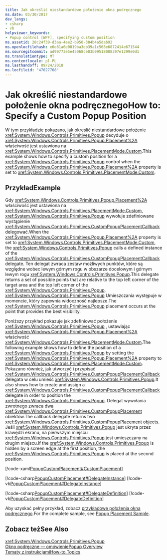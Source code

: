 ```yaml
---
title: Jak określić niestandardowe położenie okna podręcznego
ms.date: 03/30/2017
dev_langs:
- csharp
- vb
helpviewer_keywords:
- Popup control [WPF], specifying custom position
ms.assetid: 28c24f39-d3aa-4ee2-b950-384b4a5dab92
ms.openlocfilehash: e6e81a6e0819ba3eb39a1c568e6872414e671544
ms.sourcegitcommit: ad99773e5e45068ce03b99518008397e1299e0d1
ms.translationtype: MT
ms.contentlocale: pl-PL
ms.lasthandoff: 09/24/2018
ms.locfileid: "47027768"
---
```

# <a name="how-to-specify-a-custom-popup-position"></a><span data-ttu-id="722ac-102">Jak określić niestandardowe położenie okna podręcznego</span><span class="sxs-lookup"><span data-stu-id="722ac-102">How to: Specify a Custom Popup Position</span></span>
<span data-ttu-id="722ac-103">W tym przykładzie pokazano, jak określić niestandardowe położenie <xref:System.Windows.Controls.Primitives.Popup> decyduje o <xref:System.Windows.Controls.Primitives.Popup.Placement%2A> właściwość jest ustawiona na <xref:System.Windows.Controls.Primitives.PlacementMode.Custom>.</span><span class="sxs-lookup"><span data-stu-id="722ac-103">This example shows how to specify a custom position for a <xref:System.Windows.Controls.Primitives.Popup> control when the <xref:System.Windows.Controls.Primitives.Popup.Placement%2A> property is set to <xref:System.Windows.Controls.Primitives.PlacementMode.Custom>.</span></span>  
  
## <a name="example"></a><span data-ttu-id="722ac-104">Przykład</span><span class="sxs-lookup"><span data-stu-id="722ac-104">Example</span></span>  
 <span data-ttu-id="722ac-105">Gdy <xref:System.Windows.Controls.Primitives.Popup.Placement%2A> właściwość jest ustawiona na <xref:System.Windows.Controls.Primitives.PlacementMode.Custom>, <xref:System.Windows.Controls.Primitives.Popup> wywołuje zdefiniowane wystąpienie <xref:System.Windows.Controls.Primitives.CustomPopupPlacementCallback> delegować.</span><span class="sxs-lookup"><span data-stu-id="722ac-105">When the <xref:System.Windows.Controls.Primitives.Popup.Placement%2A> property is set to <xref:System.Windows.Controls.Primitives.PlacementMode.Custom>, the <xref:System.Windows.Controls.Primitives.Popup> calls a defined instance of the <xref:System.Windows.Controls.Primitives.CustomPopupPlacementCallback> delegate.</span></span> <span data-ttu-id="722ac-106">Ten delegat zwraca zestaw możliwych punktów, które są względne wobec lewym górnym rogu w obszarze docelowym i górnym lewym rogu <xref:System.Windows.Controls.Primitives.Popup>.</span><span class="sxs-lookup"><span data-stu-id="722ac-106">This delegate returns a set of possible points that are relative to the top left corner of the target area and the top left corner of the <xref:System.Windows.Controls.Primitives.Popup>.</span></span> <span data-ttu-id="722ac-107"><xref:System.Windows.Controls.Primitives.Popup> Umieszczania występuje w momencie, który zapewnia widoczność najlepsze.</span><span class="sxs-lookup"><span data-stu-id="722ac-107">The <xref:System.Windows.Controls.Primitives.Popup> placement occurs at the point that provides the best visibility.</span></span>  
  
 <span data-ttu-id="722ac-108">Poniższy przykład pokazuje jak zdefiniować położenie <xref:System.Windows.Controls.Primitives.Popup> , ustawiając <xref:System.Windows.Controls.Primitives.Popup.Placement%2A> właściwość <xref:System.Windows.Controls.Primitives.PlacementMode.Custom>.</span><span class="sxs-lookup"><span data-stu-id="722ac-108">The following example shows how to define the position of a <xref:System.Windows.Controls.Primitives.Popup> by setting the <xref:System.Windows.Controls.Primitives.Popup.Placement%2A> property to <xref:System.Windows.Controls.Primitives.PlacementMode.Custom>.</span></span> <span data-ttu-id="722ac-109">Pokazano również, jak utworzyć i przypisać <xref:System.Windows.Controls.Primitives.CustomPopupPlacementCallback> delegata w celu umieść <xref:System.Windows.Controls.Primitives.Popup>.</span><span class="sxs-lookup"><span data-stu-id="722ac-109">It also shows how to create and assign a <xref:System.Windows.Controls.Primitives.CustomPopupPlacementCallback> delegate in order to position the <xref:System.Windows.Controls.Primitives.Popup>.</span></span>  <span data-ttu-id="722ac-110">Delegat wywołania zwrotnego zwraca dwa <xref:System.Windows.Controls.Primitives.CustomPopupPlacement> obiektów.</span><span class="sxs-lookup"><span data-stu-id="722ac-110">The callback delegate returns two <xref:System.Windows.Controls.Primitives.CustomPopupPlacement> objects.</span></span>  <span data-ttu-id="722ac-111">Jeśli <xref:System.Windows.Controls.Primitives.Popup> jest ukryta przez krawędzi ekranu, na pierwszym miejscu <xref:System.Windows.Controls.Primitives.Popup> jest umieszczany na drugim miejscu.</span><span class="sxs-lookup"><span data-stu-id="722ac-111">If the <xref:System.Windows.Controls.Primitives.Popup> is hidden by a screen edge at the first position, the <xref:System.Windows.Controls.Primitives.Popup> is placed at the second position.</span></span>  
  
 [!code-xaml[PopupCustomPlacement#CustomPlacement](../../../../samples/snippets/csharp/VS_Snippets_Wpf/PopupCustomPlacement/CSharp/Window1.xaml#customplacement)]  
  
 [!code-csharp[PopupCustomPlacement#DelegateInstance](../../../../samples/snippets/csharp/VS_Snippets_Wpf/PopupCustomPlacement/CSharp/Window1.xaml.cs#delegateinstance)]
 [!code-vb[PopupCustomPlacement#DelegateInstance](../../../../samples/snippets/visualbasic/VS_Snippets_Wpf/PopupCustomPlacement/visualbasic/window1.xaml.vb#delegateinstance)]  
  
 [!code-csharp[PopupCustomPlacement#DelegateDefinition](../../../../samples/snippets/csharp/VS_Snippets_Wpf/PopupCustomPlacement/CSharp/Window1.xaml.cs#delegatedefinition)]
 [!code-vb[PopupCustomPlacement#DelegateDefinition](../../../../samples/snippets/visualbasic/VS_Snippets_Wpf/PopupCustomPlacement/visualbasic/window1.xaml.vb#delegatedefinition)]  
  
 <span data-ttu-id="722ac-112">Aby uzyskać pełny przykład, zobacz [przykładowe położenia okna podręcznego](https://go.microsoft.com/fwlink/?LinkID=160032).</span><span class="sxs-lookup"><span data-stu-id="722ac-112">For the complete sample, see [Popup Placement Sample](https://go.microsoft.com/fwlink/?LinkID=160032).</span></span>  
  
## <a name="see-also"></a><span data-ttu-id="722ac-113">Zobacz też</span><span class="sxs-lookup"><span data-stu-id="722ac-113">See Also</span></span>  
 <xref:System.Windows.Controls.Primitives.Popup>  
 [<span data-ttu-id="722ac-114">Okno podręczne — omówienie</span><span class="sxs-lookup"><span data-stu-id="722ac-114">Popup Overview</span></span>](../../../../docs/framework/wpf/controls/popup-overview.md)  
 [<span data-ttu-id="722ac-115">Tematy z instrukcjami</span><span class="sxs-lookup"><span data-stu-id="722ac-115">How-to Topics</span></span>](../../../../docs/framework/wpf/controls/popup-how-to-topics.md)
